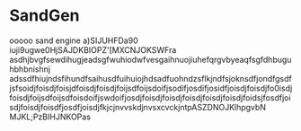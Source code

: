 # SandGen
ooooo sand engine
a)SIJUHFDa90 iuji9ugwe0HjSAJDKBIOPZ'[MXCNJOKSWFra
asdhjbvgfsewdihugjeadsgfwuhiodwfvesgaihnuojiuhefqrgvbyeaqfsgfdhbuguhbhbnishnj adssdfhiujndsfihundfsaihusdfuihuiojhdsadfuohndzsflkjndfsjoknsdfjondfgsdfjsfsoidjfoisdjfoisjdfoisdjfoisdjfoijsdfoijsdoifjsodifjosdifjosidfjoisdjfoisdjfo0isdjfoisdjfoijsdfoijsdfoisdoifjswdoifjosdjfoisdjfoisdjfoisdjfoisdjfoisdjfoidsjfosdfjoisdjfoisdjfoisdfjosdfjoisdjfkjcjnvvskdjnvsxcvckjntpASZDNOJKlhpgvbN MJKL;PzBIHJNKOPas
